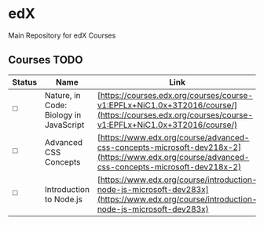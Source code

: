 # edX
Main Repository for edX Courses

## Courses TODO

Status | Name | Link
----| -------|------
:white_medium_square: | Nature, in Code: Biology in JavaScript | [https://courses.edx.org/courses/course-v1:EPFLx+NiC1.0x+3T2016/course/](https://courses.edx.org/courses/course-v1:EPFLx+NiC1.0x+3T2016/course/)
:white_medium_square: | Advanced CSS Concepts | [https://www.edx.org/course/advanced-css-concepts-microsoft-dev218x-2](https://www.edx.org/course/advanced-css-concepts-microsoft-dev218x-2)
:white_medium_square: | Introduction to Node.js | [https://www.edx.org/course/introduction-node-js-microsoft-dev283x](https://www.edx.org/course/introduction-node-js-microsoft-dev283x)
